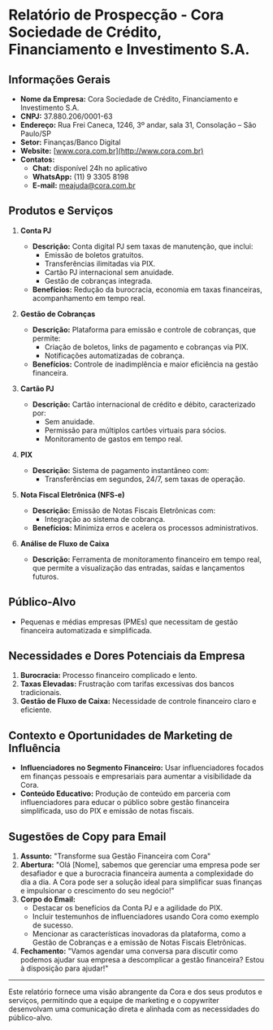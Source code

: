# Relatório de Prospecção - Cora Sociedade de Crédito, Financiamento e Investimento S.A. 

## Informações Gerais
- **Nome da Empresa:** Cora Sociedade de Crédito, Financiamento e Investimento S.A.
- **CNPJ:** 37.880.206/0001-63
- **Endereço:** Rua Frei Caneca, 1246, 3º andar, sala 31, Consolação – São Paulo/SP
- **Setor:** Finanças/Banco Digital
- **Website:** [www.cora.com.br](http://www.cora.com.br)
- **Contatos:**
  - **Chat:** disponível 24h no aplicativo
  - **WhatsApp:** (11) 9 3305 8198
  - **E-mail:** meajuda@cora.com.br

## Produtos e Serviços
1. **Conta PJ**
   - **Descrição:** Conta digital PJ sem taxas de manutenção, que inclui:
     - Emissão de boletos gratuitos.
     - Transferências ilimitadas via PIX.
     - Cartão PJ internacional sem anuidade.
     - Gestão de cobranças integrada.
   - **Benefícios:** Redução da burocracia, economia em taxas financeiras, acompanhamento em tempo real.

2. **Gestão de Cobranças**
   - **Descrição:** Plataforma para emissão e controle de cobranças, que permite:
     - Criação de boletos, links de pagamento e cobranças via PIX.
     - Notificações automatizadas de cobrança.
   - **Benefícios:** Controle de inadimplência e maior eficiência na gestão financeira.

3. **Cartão PJ**
   - **Descrição:** Cartão internacional de crédito e débito, caracterizado por:
     - Sem anuidade.
     - Permissão para múltiplos cartões virtuais para sócios.
     - Monitoramento de gastos em tempo real.

4. **PIX**
   - **Descrição:** Sistema de pagamento instantâneo com:
     - Transferências em segundos, 24/7, sem taxas de operação.

5. **Nota Fiscal Eletrônica (NFS-e)**
   - **Descrição:** Emissão de Notas Fiscais Eletrônicas com:
     - Integração ao sistema de cobrança.
   - **Benefícios:** Minimiza erros e acelera os processos administrativos.

6. **Análise de Fluxo de Caixa**
   - **Descrição:** Ferramenta de monitoramento financeiro em tempo real, que permite a visualização das entradas, saídas e lançamentos futuros.

## Público-Alvo
- Pequenas e médias empresas (PMEs) que necessitam de gestão financeira automatizada e simplificada.

## Necessidades e Dores Potenciais da Empresa
1. **Burocracia:** Processo financeiro complicado e lento.
2. **Taxas Elevadas:** Frustração com tarifas excessivas dos bancos tradicionais.
3. **Gestão de Fluxo de Caixa:** Necessidade de controle financeiro claro e eficiente.

## Contexto e Oportunidades de Marketing de Influência
- **Influenciadores no Segmento Financeiro:** Usar influenciadores focados em finanças pessoais e empresariais para aumentar a visibilidade da Cora.
- **Conteúdo Educativo:** Produção de conteúdo em parceria com influenciadores para educar o público sobre gestão financeira simplificada, uso do PIX e emissão de notas fiscais.

## Sugestões de Copy para Email
1. **Assunto:** "Transforme sua Gestão Financeira com Cora"
2. **Abertura:** "Olá [Nome], sabemos que gerenciar uma empresa pode ser desafiador e que a burocracia financeira aumenta a complexidade do dia a dia. A Cora pode ser a solução ideal para simplificar suas finanças e impulsionar o crescimento do seu negócio!"
3. **Corpo do Email:**
   - Destacar os benefícios da Conta PJ e a agilidade do PIX.
   - Incluir testemunhos de influenciadores usando Cora como exemplo de sucesso.
   - Mencionar as características inovadoras da plataforma, como a Gestão de Cobranças e a emissão de Notas Fiscais Eletrônicas.
4. **Fechamento:** "Vamos agendar uma conversa para discutir como podemos ajudar sua empresa a descomplicar a gestão financeira? Estou à disposição para ajudar!"

---

Este relatório fornece uma visão abrangente da Cora e dos seus produtos e serviços, permitindo que a equipe de marketing e o copywriter desenvolvam uma comunicação direta e alinhada com as necessidades do público-alvo.